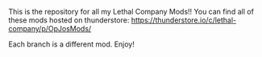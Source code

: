 This is the repository for all my Lethal Company Mods!!
You can find all of these mods hosted on thunderstore: https://thunderstore.io/c/lethal-company/p/OpJosMods/

Each branch is a different mod. Enjoy!
